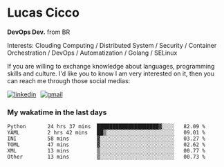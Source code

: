 # Lucas Cicco

**DevOps Dev.** from BR

Interests: Clouding Computing / Distributed System / Security / Container Orchestration / DevOps / Automatization / Golang / SELinux

If you are willing to exchange knowledge about languages, programming skills and culture. I'd like you to know I am very interested on it, then you can reach me through those social medias:

<div style="display: flex; align-items: center; gap: 10px;">
  <a href="https://www.linkedin.com/in/lucas-vitor-de-cicco" target="_blank">
    <img
      src="https://img.shields.io/badge/-LinkedIn-%230077B5?style=for-the-badge&logo=linkedin&logoColor=white"
      alt="linkedin"
      target="_blank" 
    />
  </a>
  <a href="mailto:lucasvitorx1@gmail.com">
      <img
        src="https://img.shields.io/badge/-Gmail-%23333?style=for-the-badge&logo=gmail&logoColor=white"
        alt="gmail"
        target="_blank"
      />
  </a>
</div>

### My wakatime in the last days

<!--START_SECTION:waka-->

```text
Python       24 hrs 37 mins  ████████████████████▓░░░░   82.09 %
YAML         2 hrs 42 mins   ██▒░░░░░░░░░░░░░░░░░░░░░░   09.01 %
INI          58 mins         ▓░░░░░░░░░░░░░░░░░░░░░░░░   03.27 %
TOML         47 mins         ▓░░░░░░░░░░░░░░░░░░░░░░░░   02.62 %
XML          13 mins         ▒░░░░░░░░░░░░░░░░░░░░░░░░   00.77 %
Other        13 mins         ▒░░░░░░░░░░░░░░░░░░░░░░░░   00.73 %
```

<!--END_SECTION:waka-->
